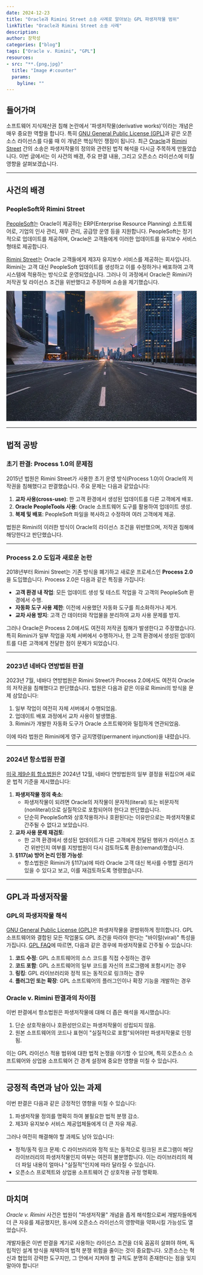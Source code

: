 ```yaml
---
date: 2024-12-23
title: "Oracle과 Rimini Street 소송 사례로 알아보는 GPL 파생저작물 범위"
linkTitle: "Oracle과 Rimini Street 소송 사례"
description: 
author: 장학성
categories: ["blog"]
tags: ["Oracle v. Rimini", "GPL"]
resources:
- src: "**.{png,jpg}"
  title: "Image #:counter"
  params:
    byline: ""
---
```


## **들어가며**

소프트웨어 지식재산권 침해 논란에서 '파생저작물(derivative works)'이라는 개념은 매우 중요한 역할을 합니다. 특히 [GNU General Public License (GPL)](https://www.gnu.org/licenses/gpl-3.0.html)과 같은 오픈소스 라이선스를 다룰 때 이 개념은 핵심적인 쟁점이 됩니다. 최근 [Oracle](https://www.oracle.com/)과 [Rimini Street](https://www.riministreet.com/) 간의 소송은 파생저작물의 정의와 관련된 법적 해석을 다시금 주목하게 만들었습니다. 이번 글에서는 이 사건의 배경, 주요 판결 내용, 그리고 오픈소스 라이선스에 미칠 영향을 살펴보겠습니다.

---

## **사건의 배경**

### **PeopleSoft와 Rimini Street**

[PeopleSoft](https://www.oracle.com/applications/peoplesoft/)는 Oracle이 제공하는 ERP(Enterprise Resource Planning) 소프트웨어로, 기업의 인사 관리, 재무 관리, 공급망 운영 등을 지원합니다. PeopleSoft는 정기적으로 업데이트를 제공하며, Oracle은 고객들에게 이러한 업데이트를 유지보수 서비스 형태로 제공합니다.

[Rimini Street](https://www.riministreet.com/)는 Oracle 고객들에게 제3자 유지보수 서비스를 제공하는 회사입니다. Rimini는 고객 대신 PeopleSoft 업데이트를 생성하고 이를 수정하거나 배포하여 고객 시스템에 적용하는 방식으로 운영되었습니다. 그러나 이 과정에서 Oracle은 Rimini가 저작권 및 라이선스 조건을 위반했다고 주장하며 소송을 제기했습니다.

![](./featured-rimini-street.jpeg)

---

## **법적 공방**

### **초기 판결: Process 1.0의 문제점**

2015년 법원은 Rimini Street가 사용한 초기 운영 방식(Process 1.0)이 Oracle의 저작권을 침해했다고 판결했습니다. 주요 문제는 다음과 같았습니다:

1. **교차 사용(cross-use)**: 한 고객 환경에서 생성된 업데이트를 다른 고객에게 배포.
2. **Oracle PeopleTools 사용**: Oracle 소프트웨어 도구를 활용하여 업데이트 생성.
3. **복제 및 배포**: PeopleSoft 파일을 복사하고 수정하여 여러 고객에게 제공.

법원은 Rimini의 이러한 방식이 Oracle의 라이선스 조건을 위반했으며, 저작권 침해에 해당한다고 판단했습니다.

---

### **Process 2.0 도입과 새로운 논란**

2018년부터 Rimini Street는 기존 방식을 폐기하고 새로운 프로세스인 **Process 2.0**을 도입했습니다. Process 2.0은 다음과 같은 특징을 가집니다:

- **고객 환경 내 작업**: 모든 업데이트 생성 및 테스트 작업을 각 고객의 PeopleSoft 환경에서 수행.
- **자동화 도구 사용 제한**: 이전에 사용했던 자동화 도구를 최소화하거나 제거.
- **교차 사용 방지**: 고객 간 데이터와 작업물을 분리하여 교차 사용 문제를 방지.

그러나 Oracle은 Process 2.0에서도 여전히 저작권 침해가 발생한다고 주장했습니다. 특히 Rimini가 일부 작업을 자체 서버에서 수행하거나, 한 고객 환경에서 생성된 업데이트를 다른 고객에게 전달한 점이 문제가 되었습니다.

---

### **2023년 네바다 연방법원 판결**

2023년 7월, 네바다 연방법원은 Rimini Street가 Process 2.0에서도 여전히 Oracle의 저작권을 침해했다고 판단했습니다. 법원은 다음과 같은 이유로 Rimini의 방식을 문제 삼았습니다:

1. 일부 작업이 여전히 자체 서버에서 수행되었음.
2. 업데이트 배포 과정에서 교차 사용이 발생했음.
3. Rimini가 개발한 자동화 도구가 Oracle 소프트웨어와 밀접하게 연관되었음.

이에 따라 법원은 Rimini에게 영구 금지명령(permanent injunction)을 내렸습니다.

---

### **2024년 항소법원 판결**

[미국 제9순회 항소법원](https://www.courtlistener.com/opinion/10293082/oracle-international-corporation-v-rimini-street-inc/)은 2024년 12월, 네바다 연방법원의 일부 결정을 뒤집으며 새로운 법적 기준을 제시했습니다:

1. **파생저작물 정의 축소**:
    - 파생저작물이 되려면 Oracle의 저작물이 문자적(literal) 또는 비문자적(nonliteral)으로 실질적으로 포함되어야 한다고 판단했습니다.
    - 단순히 PeopleSoft와 상호작용하거나 호환된다는 이유만으로는 파생저작물로 간주될 수 없다고 보았습니다.
2. **교차 사용 문제 재검토**:
    - 한 고객 환경에서 생성된 업데이트가 다른 고객에게 전달된 행위가 라이선스 조건 위반인지 여부를 지방법원이 다시 검토하도록 환송(remand)했습니다.
3. **§117(a) 방어 논리 인정 가능성**:
    - 항소법원은 Rimini가 §117(a)에 따라 Oracle 고객 대신 복사를 수행할 권리가 있을 수 있다고 보고, 이를 재검토하도록 명령했습니다.

---

## **GPL과 파생저작물**

### **GPL의 파생저작물 해석**

[GNU General Public License (GPL)](https://www.gnu.org/licenses/gpl-3.0.html)은 파생저작물을 광범위하게 정의합니다. GPL 소프트웨어와 결합된 모든 작업물도 GPL 조건을 따라야 한다는 "바이럴(viral)" 특성을 가집니다. [GPL FAQ](https://www.gnu.org/licenses/gpl-faq.html)에 따르면, 다음과 같은 경우에 파생저작물로 간주될 수 있습니다:

1. **코드 수정**: GPL 소프트웨어의 소스 코드를 직접 수정하는 경우
2. **코드 포함**: GPL 소프트웨어의 일부 코드를 자신의 프로그램에 포함시키는 경우
3. **링킹**: GPL 라이브러리와 정적 또는 동적으로 링크하는 경우
4. **플러그인 또는 확장**: GPL 소프트웨어의 플러그인이나 확장 기능을 개발하는 경우

### **Oracle v. Rimini 판결과의 차이점**

이번 판결에서 항소법원은 파생저작물에 대해 더 좁은 해석을 제시했습니다:

1. 단순 상호작용이나 호환성만으로는 파생저작물이 성립되지 않음.
2. 원본 소프트웨어의 코드나 표현이 "실질적으로 포함"되어야만 파생저작물로 인정됨.

이는 GPL 라이선스 적용 범위에 대한 법적 논쟁을 야기할 수 있으며, 특히 오픈소스 소프트웨어와 상업용 소프트웨어 간 경계 설정에 중요한 영향을 미칠 수 있습니다.

---

## **긍정적 측면과 남아 있는 과제**

이번 판결은 다음과 같은 긍정적인 영향을 미칠 수 있습니다:

1. 파생저작물 정의를 명확히 하여 불필요한 법적 분쟁 감소.
2. 제3자 유지보수 서비스 제공업체들에게 더 큰 자유 제공.

그러나 여전히 해결해야 할 과제도 남아 있습니다:

- 정적/동적 링크 문제: C 라이브러리와 정적 또는 동적으로 링크된 프로그램이 해당 라이브러리의 파생저작물인지 여부는 여전히 불분명합니다. 이는 라이브러리의 헤더 파일 내용이 얼마나 "실질적"인지에 따라 달라질 수 있습니다.
- 오픈소스 프로젝트와 상업용 소프트웨어 간 상호작용 규정 명확화.

---

## **마치며**

*Oracle v. Rimini* 사건은 법원이 "파생저작물" 개념을 좁게 해석함으로써 개발자들에게 더 큰 자유를 제공했지만, 동시에 오픈소스 라이선스의 영향력을 약화시킬 가능성도 열었습니다.

개발자들은 이번 판결을 계기로 사용하는 라이선스 조건을 더욱 꼼꼼히 살펴야 하며, 독립적인 설계 방식을 채택하여 법적 분쟁 위험을 줄이는 것이 중요합니다. 오픈소스는 혁신과 협업의 강력한 도구지만, 그 안에서 지켜야 할 규칙도 분명히 존재한다는 점을 잊지 말아야 합니다!